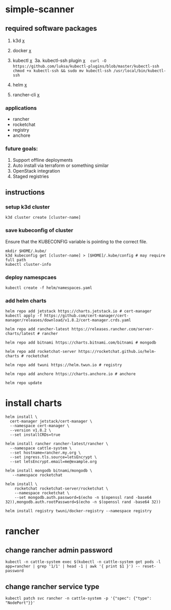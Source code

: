 # simple-scanner

## required software packages
1. k3d [x](https://k3d.io/v5.4.4/#install-script)

2. docker [x](https://docs.docker.com/engine/install/ubuntu/)

3. kubectl [x](https://kubernetes.io/docs/tasks/tools/install-kubectl-linux/#install-kubectl-binary-with-curl-on-linux)
&nbsp;3a. kubectl-ssh plugin [x](https://github.com/luksa/kubectl-plugins/blob/master/kubectl-ssh)
&nbsp;&nbsp; ```curl -O https://github.com/luksa/kubectl-plugins/blob/master/kubectl-ssh```
&nbsp;&nbsp; ```chmod +x kubectl-ssh && sudo mv kubectl-ssh /usr/local/bin/kubectl-ssh```

4. helm [x](https://helm.sh/docs/intro/install/)

5. rancher-cli [x](https://rancher.com/docs/rancher/v2.5/en/cli/#download-rancher-cli)

### applications
- rancher
- rocketchat
- registry
- anchore

### future goals:
1. Support offline deployments
2. Auto install via terraform or something similar
3. OpenStack integration
4. Staged registries

## instructions
### setup k3d cluster
```
k3d cluster create [cluster-name]
```

### save kubeconfig of cluster
Ensure that the KUBECONFIG variable is pointing to the correct file.
```
mkdir $HOME/.kube/
k3d kubeconfig get [cluster-name] > [$HOME]/.kube/config # may require full path
kubectl cluster-info
```

### deploy namespcaes
```
kubectl create -f helm/namespaces.yaml
```

### add helm charts
```
helm repo add jetstack https://charts.jetstack.io # cert-manager
kubectl apply -f https://github.com/cert-manager/cert-manager/releases/download/v1.8.2/cert-manager.crds.yaml

helm repo add rancher-latest https://releases.rancher.com/server-charts/latest # rancher

helm repo add bitnami https://charts.bitnami.com/bitnami # mongodb

helm repo add rocketchat-server https://rocketchat.github.io/helm-charts # rocketchat

helm repo add twuni https://helm.twun.io # registry

helm repo add anchore https://charts.anchore.io # anchore

helm repo update
```

# install charts
```
helm install \
  cert-manager jetstack/cert-manager \
  --namespace cert-manager \
  --version v1.8.2 \
  --set installCRDs=true

helm install rancher rancher-latest/rancher \
  --namespace cattle-system \
  --set hostname=rancher.my.org \
  --set ingress.tls.source=letsEncrypt \
  --set letsEncrypt.email=me@example.org
  
helm install mongodb bitnami/mongodb \
   --namespace rocketchat

helm install \
    rocketchat rocketchat-server/rocketchat \
    --namespace rocketchat \ 
    --set mongodb.auth.password=$(echo -n $(openssl rand -base64 32)),mongodb.auth.rootPassword=$(echo -n $(openssl rand -base64 32))

helm install registry twuni/docker-registry --namespace registry
```

# rancher
## change rancher admin password
```
kubectl -n cattle-system exec $(kubectl -n cattle-system get pods -l app=rancher | grep '1/1' | head -1 | awk '{ print $1 }') -- reset-password
```
## change rancher service type
```
kubectl patch svc rancher -n cattle-system -p '{"spec": {"type": "NodePort"}}'
```
